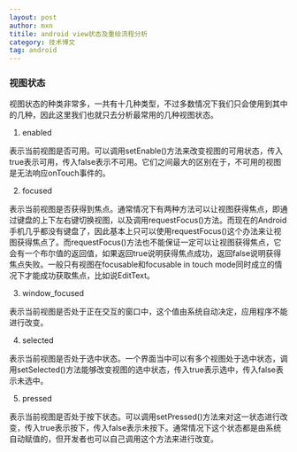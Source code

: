 ```yaml
---
layout: post
author: mxn
titile: android view状态及重绘流程分析
category: 技术博文
tag: android
---
```


### 视图状态

视图状态的种类非常多，一共有十几种类型，不过多数情况下我们只会使用到其中的几种，因此这里我们也就只去分析最常用的几种视图状态。

1. enabled

表示当前视图是否可用。可以调用setEnable()方法来改变视图的可用状态，传入true表示可用，传入false表示不可用。它们之间最大的区别在于，不可用的视图是无法响应onTouch事件的。

2. focused

表示当前视图是否获得到焦点。通常情况下有两种方法可以让视图获得焦点，即通过键盘的上下左右键切换视图，以及调用requestFocus()方法。而现在的Android手机几乎都没有键盘了，因此基本上只可以使用requestFocus()这个办法来让视图获得焦点了。而requestFocus()方法也不能保证一定可以让视图获得焦点，它会有一个布尔值的返回值，如果返回true说明获得焦点成功，返回false说明获得焦点失败。一般只有视图在focusable和focusable in touch mode同时成立的情况下才能成功获取焦点，比如说EditText。

3. window_focused

表示当前视图是否处于正在交互的窗口中，这个值由系统自动决定，应用程序不能进行改变。

4. selected

表示当前视图是否处于选中状态。一个界面当中可以有多个视图处于选中状态，调用setSelected()方法能够改变视图的选中状态，传入true表示选中，传入false表示未选中。

5. pressed

表示当前视图是否处于按下状态。可以调用setPressed()方法来对这一状态进行改变，传入true表示按下，传入false表示未按下。通常情况下这个状态都是由系统自动赋值的，但开发者也可以自己调用这个方法来进行改变。